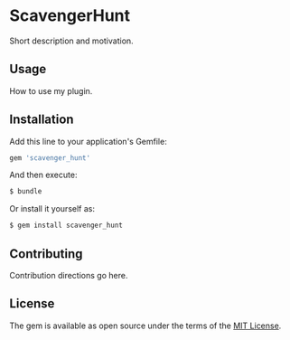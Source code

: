# ScavengerHunt
Short description and motivation.

## Usage
How to use my plugin.

## Installation
Add this line to your application's Gemfile:

```ruby
gem 'scavenger_hunt'
```

And then execute:
```bash
$ bundle
```

Or install it yourself as:
```bash
$ gem install scavenger_hunt
```

## Contributing
Contribution directions go here.

## License
The gem is available as open source under the terms of the [MIT License](https://opensource.org/licenses/MIT).
